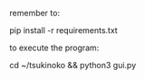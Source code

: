 remember to:

pip install -r requirements.txt


to execute the program:

cd ~/tsukinoko && python3 gui.py
